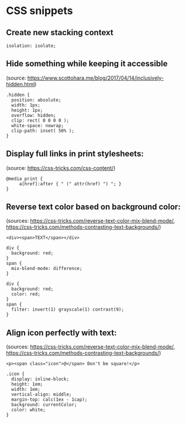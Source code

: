 # CSS snippets

## Create new stacking context
```
isolation: isolate;
```

## Hide something while keeping it accessible

(source: https://www.scottohara.me/blog/2017/04/14/inclusively-hidden.html)
```
.hidden {
  position: absolute;
  width: 1px;
  height: 1px;
  overflow: hidden;
  clip: rect( 0 0 0 0 );
  white-space: nowrap;
  clip-path: inset( 50% );
}
```

## Display full links in print stylesheets:

(source: https://css-tricks.com/css-content/)
```
@media print {
     a[href]:after { " (" attr(href) ") "; }
}
```

## Reverse text color based on background color:

(sources: https://css-tricks.com/reverse-text-color-mix-blend-mode/, https://css-tricks.com/methods-contrasting-text-backgrounds/)
```
<div><span>TEXT</span></div>
```
```
div {
  background: red;
}
span {
  mix-blend-mode: difference;
}
```
```
div {
  background: red;
  color: red;
}
span {
  filter: invert(1) grayscale(1) contrast(9);
}
```

## Align icon perfectly with text:

(sources: https://css-tricks.com/reverse-text-color-mix-blend-mode/, https://css-tricks.com/methods-contrasting-text-backgrounds/)
```
<p><span class="icon">@</span> Don't be square!</p>
```
```
.icon {
  display: inline-block;
  height: 1em;
  width: 1em;
  vertical-align: middle;
  margin-top: calc(1ex - 1cap);
  background: currentColor;
  color: white;
}
```
